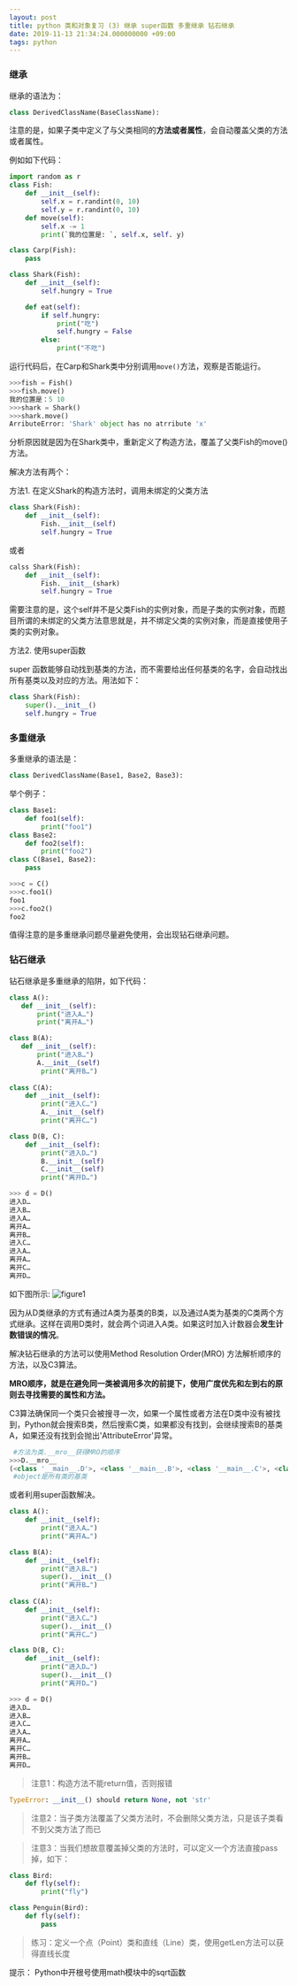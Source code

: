 ```yaml
---
layout: post
title: python 类和对象复习 (3) 继承 super函数 多重继承 钻石继承
date: 2019-11-13 21:34:24.000000000 +09:00
tags: python
---
```


### 继承

继承的语法为：

```python
class DerivedClassName(BaseClassName):
```
注意的是，如果子类中定义了与父类相同的**方法或者属性**，会自动覆盖父类的方法或者属性。

例如如下代码：

```python
import random as r
class Fish:
    def __init__(self):
        self.x = r.randint(0, 10)
        self.y = r.randint(0, 10)
    def move(self):
        self.x -= 1
        print(`我的位置是: `, self.x, self. y)

class Carp(Fish):
    pass

class Shark(Fish):
    def __init__(self):
        self.hungry = True

    def eat(self):
        if self.hungry:
            print("吃")
            self.hungry = False
        else:
            print("不吃")
```
运行代码后，在Carp和Shark类中分别调用```move()```方法，观察是否能运行。

```python
>>>fish = Fish()
>>>fish.move()
我的位置是：5 10
>>>shark = Shark()
>>>shark.move()
ArributeError: 'Shark' object has no atrribute 'x'
```

分析原因就是因为在Shark类中，重新定义了构造方法，覆盖了父类Fish的move()方法。

解决方法有两个：

方法1. 在定义Shark的构造方法时，调用未绑定的父类方法
```python
class Shark(Fish):
    def __init__(self):
        Fish.__init__(self)
        self.hungry = True
```
或者
```python
calss Shark(Fish):
    def __init__(self):
        Fish.__init__(shark)
        self.hungry = True
```
需要注意的是，这个self并不是父类Fish的实例对象，而是子类的实例对象，而题目所谓的未绑定的父类方法意思就是，并不绑定父类的实例对象，而是直接使用子类的实例对象。

方法2. 使用super函数

super 函数能够自动找到基类的方法，而不需要给出任何基类的名字，会自动找出所有基类以及对应的方法。用法如下：


```python
class Shark(Fish):
    super().__init__()
    self.hungry = True
```

### 多重继承

多重继承的语法是：
```python
class DerivedClassName(Base1, Base2, Base3):
```
举个例子：
```python
class Base1:
    def foo1(self):
        print("foo1")
class Base2:
    def foo2(self):
        print("foo2")
class C(Base1, Base2):
    pass

>>>c = C()
>>>c.foo1()
foo1
>>>c.foo2()
foo2
```

值得注意的是多重继承问题尽量避免使用，会出现钻石继承问题。

### 钻石继承

钻石继承是多重继承的陷阱，如下代码：

```python
class A():
   def __init__(self):
       print("进入A…")
       print("离开A…")

class B(A):
   def __init__(self):
       print("进入B…")
       A.__init__(self)
        print("离开B…")
        
class C(A):
    def __init__(self):
        print("进入C…")
        A.__init__(self)
        print("离开C…")

class D(B, C):
    def __init__(self):
        print("进入D…")
        B.__init__(self)
        C.__init__(self)
        print("离开D…")

>>> d = D()
进入D…
进入B…
进入A…
离开A…
离开B…
进入C…
进入A…
离开A…
离开C…
离开D…
```
如下图所示:
![figure1](/assets/201911/20191113.png)

因为从D类继承的方式有通过A类为基类的B类，以及通过A类为基类的C类两个方式继承。这样在调用D类时，就会两个词进入A类。如果这时加入计数器会**发生计数错误的情况**。

解决钻石继承的方法可以使用Method Resolution Order(MRO) 方法解析顺序的方法，以及C3算法。

**MRO顺序，就是在避免同一类被调用多次的前提下，使用广度优先和左到右的原则去寻找需要的属性和方法。**

C3算法确保同一个类只会被搜寻一次，如果一个属性或者方法在D类中没有被找到，Python就会搜索B类，然后搜索C类，如果都没有找到，会继续搜索B的基类A，如果还没有找到会抛出'AttributeError'异常。

```python
 #方法为类.__mro__获得MRO的顺序
>>>D.__mro__
(<class '__main__.D'>, <class '__main__.B'>, <class '__main__.C'>, <class '__main__.A'>, <class 'object'>)
 #object是所有类的基类
```

或者利用super函数解决。

```python
class A():
    def __init__(self):
        print("进入A…")
        print("离开A…")

class B(A):
    def __init__(self):
        print("进入B…")
        super().__init__()
        print("离开B…")
        
class C(A):
    def __init__(self):
        print("进入C…")
        super().__init__()
        print("离开C…")

class D(B, C):
    def __init__(self):
        print("进入D…")
        super().__init__()
        print("离开D…")

>>> d = D()
进入D…
进入B…
进入C…
进入A…
离开A…
离开C…
离开B…
离开D…
```

> 注意1：构造方法不能return值，否则报错
```python
TypeError: __init__() should return None, not 'str'
```
> 注意2：当子类方法覆盖了父类方法时，不会删除父类方法，只是该子类看不到父类方法了而已

> 注意3：当我们想故意覆盖掉父类的方法时，可以定义一个方法直接pass掉，如下：
```python
class Bird:
    def fly(self):
        print("fly")

class Penguin(Bird):
    def fly(self):
        pass
```
> 练习：定义一个点（Point）类和直线（Line）类，使用getLen方法可以获得直线长度

提示：
Python中开根号使用math模块中的sqrt函数
